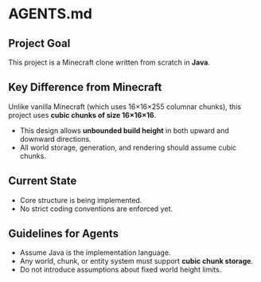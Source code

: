 # AGENTS.md

## Project Goal
This project is a Minecraft clone written from scratch in **Java**.

## Key Difference from Minecraft
Unlike vanilla Minecraft (which uses 16×16×255 columnar chunks), this project uses **cubic chunks of size 16×16×16**.  
- This design allows **unbounded build height** in both upward and downward directions.
- All world storage, generation, and rendering should assume cubic chunks.

## Current State
- Core structure is being implemented.
- No strict coding conventions are enforced yet.

## Guidelines for Agents
- Assume Java is the implementation language.
- Any world, chunk, or entity system must support **cubic chunk storage**.
- Do not introduce assumptions about fixed world height limits.

